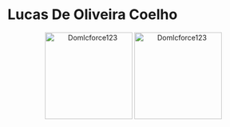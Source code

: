 # Lucas De Oliveira Coelho

<p align="center">
  <span>
    <img src="https://github-readme-stats.vercel.app/api?username=Domlcforce123&show_icons=true" alt="Domlcforce123" height=175 />
  </span>
  <span>
    <img src="https://github-readme-stats.vercel.app/api/top-langs?username=Domlcforce123&layout=compact&show_icons=true" alt="Domlcforce123" height=175 />
  </span>
</p>